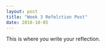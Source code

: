 ```yaml
---
layout: post
title: "Week 3 Refelction Post"
date: 2018-10-05
---
```


This is where you write your reflection.
